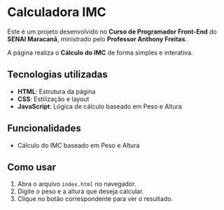 # Calculadora IMC

Este é um projeto desenvolvido no **Curso de Programador Front-End** do **SENAI Maracanã**, ministrado pelo **Professor Anthony Freitas**.  

A página realiza o **Cálculo do IMC** de forma simples e interativa.

## Tecnologias utilizadas
- **HTML**: Estrutura da página  
- **CSS**: Estilização e layout  
- **JavaScript**: Lógica de cálculo baseado em Peso e Altura  

## Funcionalidades
- Cálculo do IMC baseado em Peso e Altura  

## Como usar
1. Abra o arquivo `index.html` no navegador.  
2. Digite o peso e a altura que deseja calcular.  
3. Clique no botão correspondente para ver o resultado.
